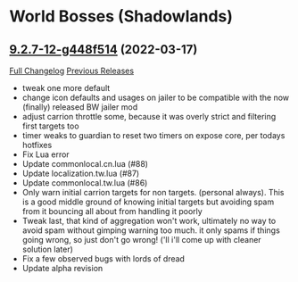 # <DBM> World Bosses (Shadowlands)

## [9.2.7-12-g448f514](https://github.com/DeadlyBossMods/DBM-Retail/tree/448f514c50426834be9eab1e503225e552ed4051) (2022-03-17)
[Full Changelog](https://github.com/DeadlyBossMods/DBM-Retail/compare/9.2.7...448f514c50426834be9eab1e503225e552ed4051) [Previous Releases](https://github.com/DeadlyBossMods/DBM-Retail/releases)

- tweak one more default  
- change icon defaults and usages on jailer to be compatible with the now (finally) released BW jailer mod  
- adjust carrion throttle some, because it was overly strict and filtering first targets too  
- timer weaks to guardian to reset two timers on expose core, per todays hotfixes  
- Fix Lua error  
- Update commonlocal.cn.lua (#88)  
- Update localization.tw.lua (#87)  
- Update commonlocal.tw.lua (#86)  
- Only warn initial carrion targets for non targets. (personal always). This is a good middle ground of knowing initial targets but avoiding spam from it bouncing all about from handling it poorly  
- Tweak last, that kind of aggregation won't work, ultimately no way to avoid spam without gimping warning too much. it only spams if things going wrong, so just don't go wrong! ('ll i'll come up with cleaner solution later)  
- Fix a few observed bugs with lords of dread  
- Update alpha revision  
